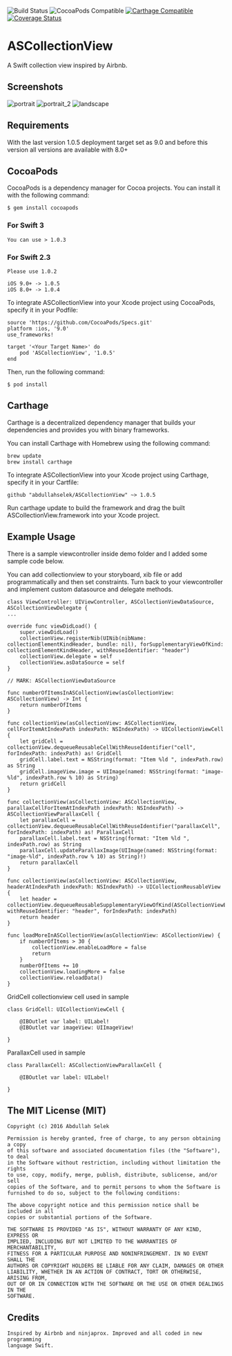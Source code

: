 ![Build Status](https://travis-ci.org/abdullahselek/ASCollectionView.svg?branch=master)
![CocoaPods Compatible](https://img.shields.io/cocoapods/v/ASCollectionView.svg)
[![Carthage Compatible](https://img.shields.io/badge/Carthage-compatible-4BC51D.svg?style=flat)](https://github.com/Carthage/Carthage)
[![Coverage Status](https://coveralls.io/repos/github/abdullahselek/ASCollectionView/badge.svg?branch=master)](https://coveralls.io/github/abdullahselek/ASCollectionView?branch=master)

# ASCollectionView
A Swift collection view inspired by Airbnb.

## Screenshots

![portrait](https://github.com/abdullahselek/ASCollectionView/blob/master/screenshots/ascollectionview_1.png)
![portrait_2](https://github.com/abdullahselek/ASCollectionView/blob/master/screenshots/ascollectionview_2.png)
![landscape](https://github.com/abdullahselek/ASCollectionView/blob/master/screenshots/ascollectionview_3.png)

## Requirements

With the last version 1.0.5 deployment target set as 9.0 and before this version all versions are
available with 8.0+

## CocoaPods

CocoaPods is a dependency manager for Cocoa projects. You can install it with the following command:
```	
$ gem install cocoapods
```

### For Swift 3
```
You can use > 1.0.3
```
### For Swift 2.3
```
Please use 1.0.2
```
```
iOS 9.0+ -> 1.0.5
iOS 8.0+ -> 1.0.4
```

To integrate ASCollectionView into your Xcode project using CocoaPods, specify it in your Podfile:
```
source 'https://github.com/CocoaPods/Specs.git'
platform :ios, '9.0'
use_frameworks!

target '<Your Target Name>' do
    pod 'ASCollectionView', '1.0.5'
end
```
Then, run the following command:
```
$ pod install
```

## Carthage

Carthage is a decentralized dependency manager that builds your dependencies and provides you with binary frameworks.

You can install Carthage with Homebrew using the following command:

```
brew update
brew install carthage
```

To integrate ASCollectionView into your Xcode project using Carthage, specify it in your Cartfile:

```
github "abdullahselek/ASCollectionView" ~> 1.0.5
```

Run carthage update to build the framework and drag the built ASCollectionView.framework into your Xcode project.

## Example Usage

There is a sample viewcontroller inside demo folder and I added some sample code below.

You can add collectionview to your storyboard, xib file or add programmatically and then set constraints. Turn back to your
viewcontroller and implement custom datasource and delegate methods.
```
class ViewController: UIViewController, ASCollectionViewDataSource, ASCollectionViewDelegate {
...

override func viewDidLoad() {
    super.viewDidLoad()
    collectionView.registerNib(UINib(nibName: collectionElementKindHeader, bundle: nil), forSupplementaryViewOfKind: collectionElementKindHeader, withReuseIdentifier: "header")
    collectionView.delegate = self
    collectionView.asDataSource = self
}

// MARK: ASCollectionViewDataSource

func numberOfItemsInASCollectionView(asCollectionView: ASCollectionView) -> Int {
    return numberOfItems
}

func collectionView(asCollectionView: ASCollectionView, cellForItemAtIndexPath indexPath: NSIndexPath) -> UICollectionViewCell {
    let gridCell = collectionView.dequeueReusableCellWithReuseIdentifier("cell", forIndexPath: indexPath) as! GridCell
    gridCell.label.text = NSString(format: "Item %ld ", indexPath.row) as String
    gridCell.imageView.image = UIImage(named: NSString(format: "image-%ld", indexPath.row % 10) as String)
    return gridCell
}

func collectionView(asCollectionView: ASCollectionView, parallaxCellForItemAtIndexPath indexPath: NSIndexPath) -> ASCollectionViewParallaxCell {
    let parallaxCell = collectionView.dequeueReusableCellWithReuseIdentifier("parallaxCell", forIndexPath: indexPath) as! ParallaxCell
    parallaxCell.label.text = NSString(format: "Item %ld ", indexPath.row) as String
    parallaxCell.updateParallaxImage(UIImage(named: NSString(format: "image-%ld", indexPath.row % 10) as String)!)
    return parallaxCell
}

func collectionView(asCollectionView: ASCollectionView, headerAtIndexPath indexPath: NSIndexPath) -> UICollectionReusableView {
    let header = collectionView.dequeueReusableSupplementaryViewOfKind(ASCollectionViewElement.Header, withReuseIdentifier: "header", forIndexPath: indexPath)
    return header
}

func loadMoreInASCollectionView(asCollectionView: ASCollectionView) {
    if numberOfItems > 30 {
        collectionView.enableLoadMore = false
        return
    }
    numberOfItems += 10
    collectionView.loadingMore = false
    collectionView.reloadData()
}
```
GridCell collectionview cell used in sample
```
class GridCell: UICollectionViewCell {

    @IBOutlet var label: UILabel!
    @IBOutlet var imageView: UIImageView!

}
```
ParallaxCell used in sample
```
class ParallaxCell: ASCollectionViewParallaxCell {

	@IBOutlet var label: UILabel!

}
```
## The MIT License (MIT)
```
Copyright (c) 2016 Abdullah Selek

Permission is hereby granted, free of charge, to any person obtaining a copy
of this software and associated documentation files (the "Software"), to deal
in the Software without restriction, including without limitation the rights
to use, copy, modify, merge, publish, distribute, sublicense, and/or sell
copies of the Software, and to permit persons to whom the Software is
furnished to do so, subject to the following conditions:

The above copyright notice and this permission notice shall be included in all
copies or substantial portions of the Software.

THE SOFTWARE IS PROVIDED "AS IS", WITHOUT WARRANTY OF ANY KIND, EXPRESS OR
IMPLIED, INCLUDING BUT NOT LIMITED TO THE WARRANTIES OF MERCHANTABILITY,
FITNESS FOR A PARTICULAR PURPOSE AND NONINFRINGEMENT. IN NO EVENT SHALL THE
AUTHORS OR COPYRIGHT HOLDERS BE LIABLE FOR ANY CLAIM, DAMAGES OR OTHER
LIABILITY, WHETHER IN AN ACTION OF CONTRACT, TORT OR OTHERWISE, ARISING FROM,
OUT OF OR IN CONNECTION WITH THE SOFTWARE OR THE USE OR OTHER DEALINGS IN THE
SOFTWARE.
```
## Credits
```
Inspired by Airbnb and ninjaprox. Improved and all coded in new programming 
language Swift.
```
